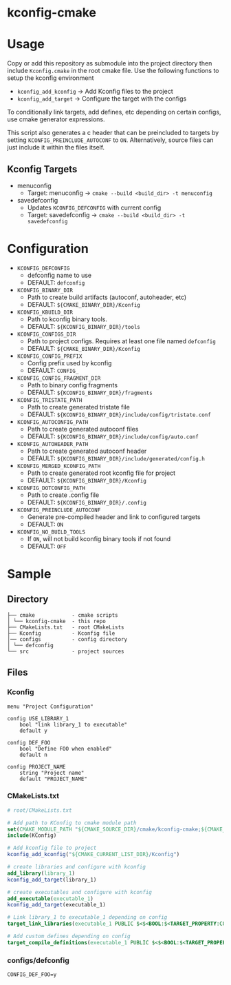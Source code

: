 # kconfig-cmake
# Usage

Copy or add this repository as submodule into the project directory then include `Kconfig.cmake` in the root cmake file. Use the following functions to setup the kconfig environment

- `kconfig_add_kconfig` -> Add Kconfig files to the project
- `kconfig_add_target` -> Configure the target with the configs

To conditionally link targets, add defines, etc depending on certain configs, use cmake generator expressions.

This script also generates a c header that can be preincluded to targets by setting `KCONFIG_PREINCLUDE_AUTOCONF` to `ON`. Alternatively, source files can just include it within the files itself. 

## Kconfig Targets

- menuconfig
  - Target: menuconfig -> `cmake --build <build_dir> -t menuconfig`
- savedefconfig
  - Updates `KCONFIG_DEFCONFIG` with current config
  - Target: savedefconfig -> `cmake --build <build_dir> -t savedefconfig`

# Configuration

- `KCONFIG_DEFCONFIG`
  - defconfig name to use
  - DEFAULT: `defconfig`
- `KCONFIG_BINARY_DIR`
  - Path to create build artifacts (autoconf, autoheader, etc)
  - DEFAULT: `${CMAKE_BINARY_DIR}/Kconfig`
- `KCONFIG_KBUILD_DIR`
  - Path to kconfig binary tools.
  - DEFAULT: `${KCONFIG_BINARY_DIR}/tools`
- `KCONFIG_CONFIGS_DIR`
  - Path to project configs. Requires at least one file named `defconfig`
  - DEFAULT: `${CMAKE_BINARY_DIR}/Kconfig`
- `KCONFIG_CONFIG_PREFIX`
  - Config prefix used by kconfig
  - DEFAULT: `CONFIG_`
- `KCONFIG_CONFIG_FRAGMENT_DIR`
  - Path to binary config fragments
  - DEFAULT: `${KCONFIG_BINARY_DIR}/fragments`
- `KCONFIG_TRISTATE_PATH`
  - Path to create generated tristate file
  - DEFAULT: `${KCONFIG_BINARY_DIR}/include/config/tristate.conf`
- `KCONFIG_AUTOCONFIG_PATH`
  - Path to create generated autoconf files
  - DEFAULT: `${KCONFIG_BINARY_DIR}/include/config/auto.conf`
- `KCONFIG_AUTOHEADER_PATH`
  - Path to create generated autoconf header
  - DEFAULT: `${KCONFIG_BINARY_DIR}/include/generated/config.h`
- `KCONFIG_MERGED_KCONFIG_PATH`
  - Path to create generated root kconfig file for project
  - DEFAULT: `${KCONFIG_BINARY_DIR}/Kconfig`
- `KCONFIG_DOTCONFIG_PATH`
  - Path to create .config file
  - DEFAULT: `${KCONFIG_BINARY_DIR}/.config`
- `KCONFIG_PREINCLUDE_AUTOCONF`
  - Generate pre-compiled header and link to configured targets
  - DEFAULT: `ON`
- `KCONFIG_NO_BUILD_TOOLS`
  - If `ON`, will not build kconfig binary tools if not found
  - DEFAULT: `OFF`

# Sample

## Directory

```
├── cmake            - cmake scripts
│ └── kconfig-cmake  - this repo
├── CMakeLists.txt   - root CMakeLists
├── Kconfig          - Kconfig file
│── configs          - config directory
│ └── defconfig      
└── src              - project sources
```

## Files


### Kconfig
```kconfig
menu "Project Configuration"

config USE_LIBRARY_1
    bool "link library_1 to executable"
    default y

config DEF_FOO
    bool "Define FOO when enabled"
    default n

config PROJECT_NAME
    string "Project name"
    default "PROJECT_NAME"

```


### CMakeLists.txt

```cmake
# root/CMakeLists.txt

# Add path to KConfig to cmake module path
set(CMAKE_MODULE_PATH "${CMAKE_SOURCE_DIR}/cmake/kconfig-cmake;${CMAKE_MODULE_PATH}")
include(KConfig)

# Add kconfig file to project
kconfig_add_kconfig("${CMAKE_CURRENT_LIST_DIR}/Kconfig")

# create libraries and configure with kconfig
add_library(library_1)
kconfig_add_target(library_1)

# create executables and configure with kconfig
add_executable(executable_1)
kconfig_add_target(executable_1)

# Link library_1 to executable_1 depending on config
target_link_libraries(executable_1 PUBLIC $<$<BOOL:$<TARGET_PROPERTY:CONFIG_USE_LIBRARY_1>>:library_1>)

# Add custom defines depending on config
target_compile_definitions(executable_1 PUBLIC $<$<BOOL:$<TARGET_PROPERTY:CONFIG_DEF_FOO>>:FOO_DEFINED>)

```

### configs/defconfig

```kconfig
CONFIG_DEF_FOO=y
```